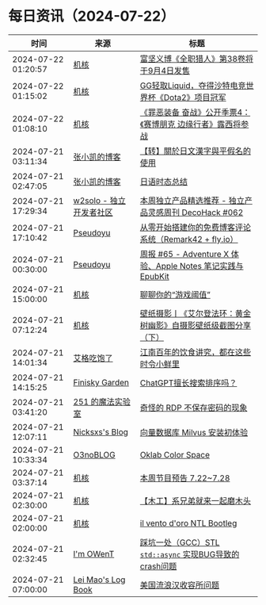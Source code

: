 ﻿# 每日资讯（2024-07-22）

|时间|来源|标题|
|---|---|---|
|2024-07-22 01:20:57|[机核](https://www.gcores.com/rss)|[富坚义博《全职猎人》第38卷将于9月4日发售](https://www.gcores.com/articles/185398)|
|2024-07-22 01:15:02|[机核](https://www.gcores.com/rss)|[GG轻取Liquid，夺得沙特电竞世界杯《Dota2》项目冠军](https://www.gcores.com/articles/185397)|
|2024-07-22 01:08:10|[机核](https://www.gcores.com/rss)|[《罪恶装备 奋战》公开季票4：《赛博朋克 边缘行者》露西将参战](https://www.gcores.com/articles/185396)|
|2024-07-21 03:11:34|[张小凯的博客](https://jasonkayzk.github.io/atom.xml)|[【转】關於日文漢字與平假名的使用](https://jasonkayzk.github.io/2024/07/21/%E3%80%90%E8%BD%AC%E3%80%91%E9%97%9C%E6%96%BC%E6%97%A5%E6%96%87%E6%BC%A2%E5%AD%97%E8%88%87%E5%B9%B3%E5%81%87%E5%90%8D%E7%9A%84%E4%BD%BF%E7%94%A8/)|
|2024-07-21 02:47:05|[张小凯的博客](https://jasonkayzk.github.io/atom.xml)|[日语时态总结](https://jasonkayzk.github.io/2024/07/21/%E6%97%A5%E8%AF%AD%E6%97%B6%E6%80%81%E6%80%BB%E7%BB%93/)|
|2024-07-21 17:29:34|[w2solo - 独立开发者社区](https://w2solo.com/topics/feed)|[本周独立产品精选推荐 - 独立产品灵感周刊 DecoHack #062](https://w2solo.com/topics/4786)|
|2024-07-21 17:10:42|[Pseudoyu](https://www.pseudoyu.com/zh/index.xml)|[从零开始搭建你的免费博客评论系统（Remark42 + fly.io）](https://www.pseudoyu.com/zh/2024/07/22/free_commenting_system_using_remark42_and_flyio/)|
|2024-07-21 00:30:00|[Pseudoyu](https://www.pseudoyu.com/zh/index.xml)|[周报 #65 - Adventure X 体验、Apple Notes 笔记实践与 EpubKit](https://www.pseudoyu.com/zh/2024/07/21/weekly_review_20240721/)|
|2024-07-21 15:00:00|[机核](https://www.gcores.com/rss)|[聊聊你的“游戏阈值”](https://www.gcores.com/radios/185263)|
|2024-07-21 07:12:24|[机核](https://www.gcores.com/rss)|[壁纸摄影丨《艾尔登法环：黄金树幽影》自摄影壁纸级截图分享（下）](https://www.gcores.com/articles/185182)|
|2024-07-21 14:01:34|[艾格吃饱了](https://feedpress.me/wx-aigechibaole)|[江南百年的饮食讲究，都在这些时令小鲜里](http://mp.weixin.qq.com/s?__biz=MjM5NTYxODQyMA%3D%3D&mid=2653456413&idx=1&sn=e77276a0b89edeb8894f1c057997c754)|
|2024-07-21 14:15:25|[Finisky Garden](https://finisky.github.io/atom.xml)|[ChatGPT擅长搜索排序吗？](https://finisky.github.io/is-chatgpt-good-at-search-ranking/)|
|2024-07-21 03:41:20|[251 的魔法实验室](https://blog.251.sh/feed/)|[奇怪的 RDP 不保存密码的现象](https://blog.251.sh/please-save-my-password-rdp)|
|2024-07-21 12:07:11|[Nicksxs's Blog](https://nicksxs.me/atom.xml)|[向量数据库 Milvus 安装初体验](https://nicksxs.me/2024/07/21/%E5%90%91%E9%87%8F%E6%95%B0%E6%8D%AE%E5%BA%93-Milvus-%E5%AE%89%E8%A3%85%E5%88%9D%E4%BD%93%E9%AA%8C/)|
|2024-07-21 10:33:34|[O3noBLOG](https://feeds.feedburner.com/othree)|[Oklab Color Space](https://blog.othree.net/log/2024/07/21/oklab-color-space/)|
|2024-07-21 03:37:14|[机核](https://www.gcores.com/rss)|[本周节目预告 7.22~7.28](https://www.gcores.com/articles/185356)|
|2024-07-21 02:30:00|[机核](https://www.gcores.com/rss)|[【木工】系兄弟就来一起磨木头](https://www.gcores.com/videos/185273)|
|2024-07-21 02:00:00|[机核](https://www.gcores.com/rss)|[il vento d'oro NTL Bootleg ](https://www.gcores.com/videos/185350)|
|2024-07-21 02:32:45|[I'm OWenT](https://owent.net/index.xml)|[踩坑一处（GCC）STL `std::async` 实现BUG导致的crash问题](//owent.net/2024/2402.html)|
|2024-07-21 07:00:00|[Lei Mao's Log Book](https://leimao.github.io/atom.xml)|[美国流浪汉收容所问题](https://leimao.github.io/essay/%E7%BE%8E%E5%9B%BD%E6%B5%81%E6%B5%AA%E6%B1%89%E6%94%B6%E5%AE%B9%E6%89%80%E9%97%AE%E9%A2%98/)|
